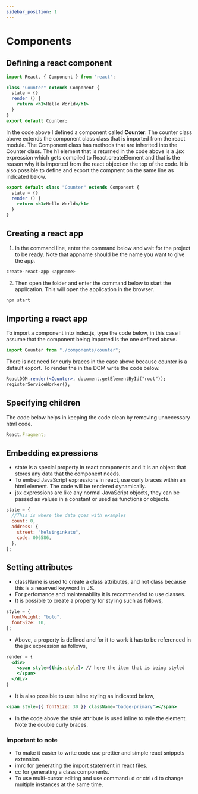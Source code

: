 ```yaml
---
sidebar_position: 1
---
```


# Components

## Defining a react component

```jsx
import React, { Component } from 'react';

class "Counter" extends Component {
  state = {}
  render () {
    return <h1>Hello World</h1>
  }
}
export default Counter;
```

In the code above I defined a component called **Counter**.
The counter class above extends the component class class that is imported from the react module.
The Component class has methods that are inherited into the Counter class.
The h1 element that is returned in the code above is a .jsx expression which gets compiled to React.createElement and that is the reason why it is imported from the react object on the top of the code.
It is also possible to define and export the compnent on the same line as indicated below.

```jsx
export default class "Counter" extends Component {
  state = {}
  render () {
    return <h1>Hello World</h1>
  }
}
```

## Creating a react app

1. In the command line, enter the command below and wait for the project to be ready. Note that appname should be the name you want to give the app.

```bash
create-react-app <appname>
```

2. Then open the folder and enter the command below to start the application. This will open the application in the browser.

```Bash
npm start

```

## Importing a react app

To import a component into index.js, type the code below, in this case I assume that the component being imported is the one defined above.

```jsx
import Counter from "./components/counter";
```

There is not need for curly braces in the case above because counter is a default export.
To render the in the DOM write the code below.

```jsx
ReactDOM.render(<Counter>, document.getElementById("root"));
registerServiceWorker();
```

## Specifying children

The code below helps in keeping the code clean by removing unnecessary html code.

```jsx
React.Fragment;
```

## Embedding expressions

- state is a special property in react components and it is an object that stores any data that the component needs.
- To embed JavaScript expressions in react, use curly braces within an html element. The code will be rendered dynamically.
- jsx expressions are like any normal JavaScript objects, they can be passed as values in a constant or used as functions or objects.

```jsx
state = {
  //This is where the data goes with examples
  count: 0,
  address: {
    street: "helsinginkatu",
    code: 006586,
  },
};
```

## Setting attributes

- className is used to create a class attributes, and not class because this is a reserved keyword in JS.
- For perfomance and maintenability it is recommended to use classes.
- It is possible to create a property for styling such as follows,

```jsx
style = {
  fontWeight: "bold",
  fontSize: 10,
};
```

- Above, a property is defined and for it to work it has to be referenced in the jsx expression as follows,

```jsx
render = {
  <div>
    <span style={this.style}> // here the item that is being styled
    </span>
  </div>
}
```

- It is also possible to use inline styling as indicated below,

```jsx
<span style={{ fontSize: 30 }} className="badge-primary"></span>
```

- In the code above the style attribute is used inline to syle the element. Note the double curly braces.

### Important to note

- To make it easier to write code use prettier and simple react snippets extension.
- imrc for generating the import statement in react files.
- cc for generating a class components.
- To use multi-cursor editing and use command+d or ctrl+d to change multiple instances at the same time.

